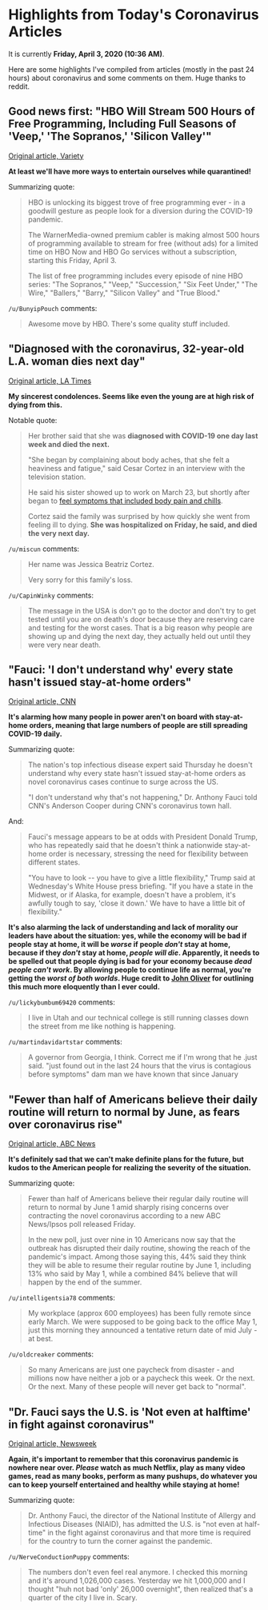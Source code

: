 # Highlights from Today's Coronavirus Articles

It is currently **Friday, April 3, 2020 (10:36 AM)**.

Here are some highlights I've compiled from articles (mostly in the past 24 hours) about coronavirus and some comments on them. Huge thanks to reddit.

## Good news first: "HBO Will Stream 500 Hours of Free Programming, Including Full Seasons of 'Veep,' 'The Sopranos,' 'Silicon Valley'"

[Original article, Variety](https://variety.com/2020/digital/news/hbo-free-streaming-500-hours-sopranos-veep-wire-1234569585/)

**At least we'll have more ways to entertain ourselves while quarantined!**

Summarizing quote:

> HBO is unlocking its biggest trove of free programming ever - in a goodwill gesture as people look for a diversion during the COVID-19 pandemic.
> 
> The WarnerMedia-owned premium cabler is making almost 500 hours of programming available to stream for free (without ads) for a limited time on HBO Now and HBO Go services without a subscription, starting this Friday, April 3.
> 
> The list of free programming includes every episode of nine HBO series: "The Sopranos," "Veep," "Succession," "Six Feet Under," "The Wire," "Ballers," "Barry," "Silicon Valley" and "True Blood."

`/u/BunyipPouch` comments:

> Awesome move by HBO. There's some quality stuff included.

## "Diagnosed with the coronavirus, 32-year-old L.A. woman dies next day"

[Original article, LA Times](https://www.latimes.com/california/story/2020-04-02/salvadoran-woman-dies-quickly-from-coronavirus)

**My sincerest condolences. Seems like even the young are at high risk of dying from this.**

Notable quote:

> Her brother said that she was **diagnosed with COVID-19 one day last week and died the next.**
> 
> "She began by complaining about body aches, that she felt a heaviness and fatigue," said Cesar Cortez in an interview with the television station.
> 
> He said his sister showed up to work on March 23, but shortly after began to [feel symptoms that included body pain and chills](https://www.latimes.com/science/story/2020-03-25/covid-19-symptoms-how-can-i-tell-if-ive-got-the-coronavirus).
> 
> Cortez said the family was surprised by how quickly she went from feeling ill to dying. **She was hospitalized on Friday, he said, and died the very next day.**

`/u/miscun` comments:

> Her name was Jessica Beatriz Cortez.
> 
> Very sorry for this family's loss.

`/u/CapinWinky` comments:

> The message in the USA is don't go to the doctor and don't try to get tested until you are on death's door because they are reserving care and testing for the worst cases. That is a big reason why people are showing up and dying the next day, they actually held out until they were very near death.

## "Fauci: 'I don't understand why' every state hasn't issued stay-at-home orders"

[Original article, CNN](https://www.cnn.com/2020/04/02/politics/fauci-stay-home-coronavirus-states-cnntv/index.html)

**It's alarming how many people in power aren't on board with stay-at-home orders, meaning that large numbers of people are still spreading COVID-19 daily.**

Summarizing quote:

> The nation's top infectious disease expert said Thursday he doesn't understand why every state hasn't issued stay-at-home orders as novel coronavirus cases continue to surge across the US.
>
> "I don't understand why that's not happening," Dr. Anthony Fauci told CNN's Anderson Cooper during CNN's coronavirus town hall.

And:

> Fauci's message appears to be at odds with President Donald Trump, who has repeatedly said that he doesn't think a nationwide stay-at-home order is necessary, stressing the need for flexibility between different states.
> 
> "You have to look -- you have to give a little flexibility," Trump said at Wednesday's White House press briefing. "If you have a state in the Midwest, or if Alaska, for example, doesn't have a problem, it's awfully tough to say, 'close it down.' We have to have a little bit of flexibility."

**It's also alarming the lack of understanding and lack of morality our leaders have about the situation: yes, while the economy will be bad if people stay at home, it will be *worse* if people *don't* stay at home, because if they *don't* stay at home, *people will die*. Apparently, it needs to be spelled out that people dying is bad for your economy because *dead people can't work*. By allowing people to continue life as normal, you're getting the *worst of both worlds*. Huge credit to [John Oliver](https://www.youtube.com/watch?v=ElIf2DBrWzU) for outlining this much more eloquently than I ever could.**

`/u/lickybumbum69420` comments:

> I live in Utah and our technical college is still running classes down the street from me like nothing is happening.

`/u/martindavidartstar` comments:

> A governor from Georgia, I think. Correct me if I'm wrong that he .just said. "just found out in the last 24 hours that the virus is contagious before symptoms" dam man we have known that since January

## "Fewer than half of Americans believe their daily routine will return to normal by June, as fears over coronavirus rise"

[Original article, ABC News](https://abcnews.go.com/Politics/fewer-half-americans-daily-routine-return-normal-june/story?id=69940187)

**It's definitely sad that we can't make definite plans for the future, but kudos to the American people for realizing the severity of the situation.**

Summarizing quote:

>  Fewer than half of Americans believe their regular daily routine will return to normal by June 1 amid sharply rising concerns over contracting the novel coronavirus according to a new ABC News/Ipsos poll released Friday.
> 
> In the new poll, just over nine in 10 Americans now say that the outbreak has disrupted their daily routine, showing the reach of the pandemic's impact. Among those saying this, 44% said they think they will be able to resume their regular routine by June 1, including 13% who said by May 1, while a combined 84% believe that will happen by the end of the summer.

`/u/intelligentsia78` comments:

> My workplace (approx 600 employees) has been fully remote since early March. We were supposed to be going back to the office May 1, just this morning they announced a tentative return date of mid July - at best.

`/u/oldcreaker` comments:

> So many Americans are just one paycheck from disaster - and millions now have neither a job or a paycheck this week. Or the next. Or the next. Many of these people will never get back to "normal".

## "Dr. Fauci says the U.S. is 'Not even at halftime' in fight against coronavirus"

[Original article, Newsweek](https://www.newsweek.com/fauci-coronavirus-u-s-battle-coach-k-1495918)

**Again, it's important to remember that this coronavirus pandemic is nowhere near over. *Please* watch as much Netflix, play as many video games, read as many books, perform as many pushups, do whatever you can to keep yourself entertained and healthy while staying at home!**

Summarizing quote:

> Dr. Anthony Fauci, the director of the National Institute of Allergy and Infectious Diseases (NIAID), has admitted the U.S. is "not even at half-time" in the fight against coronavirus and that more time is required for the country to turn the corner against the pandemic.

`/u/NerveConductionPuppy` comments:

> The numbers don't even feel real anymore. I checked this morning and it's around 1,026,000 cases. Yesterday we hit 1,000,000 and I thought "huh not bad 'only' 26,000 overnight", then realized that's a quarter of the city I live in. Scary.

